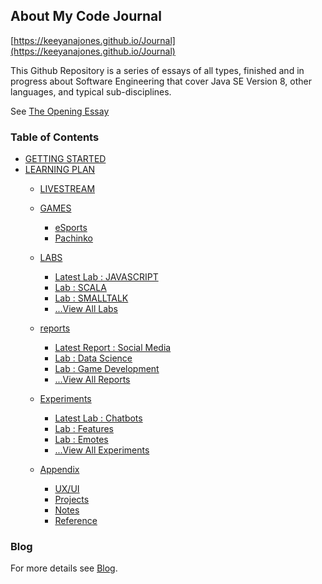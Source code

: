 ## About My Code Journal

[https://keeyanajones.github.io/Journal](https://keeyanajones.github.io/Journal)

This Github Repository is a series of essays of all types, finished and in progress about Software Engineering that cover Java SE Version 8, other languages, and typical sub-disciplines.

See [The Opening Essay](https://keeyanajones.github.io/Journal/opening-essay)

### Table of Contents

- [GETTING STARTED](https://keeyanajones.github.io/Journal/getting-started/index.html)
- [LEARNING PLAN](https://keeyanajones.github.io/Journal/learning-plan/index.html)
  + [LIVESTREAM](https://keeyanajones.github.io/Journal/livestream/index.html)
  + [GAMES](https://keeyanajones.github.io/Journal/gaming/index.html)
    - [eSports](https://keeyanajones.github.io/Journal/esports/index.html)
    - [Pachinko](https://keeyanajones.github.io/Journal/pachinko/index.html)
  + [LABS](https://keeyanajones.github.io/Journal/labs/index.html)
    - [Latest Lab : JAVASCRIPT](https://keeyanajones.github.io/Journal/labs/lab1.html)
    - [Lab : SCALA](https://keeyanajones.github.io/Journal/labs/lab2.html)
    - [Lab : SMALLTALK](https://keeyanajones.github.io/Journal/labs/lab3.html)
    - [...View All Labs](https://keeyanajones.github.io/Journal/labs/index.html)
  + [reports](https://keeyanajones.github.io/Journal/field-reports/index.html)
    - [Latest Report : Social Media](https://keeyanajones.github.io/Journal/field-reports/report1.html)
    - [Lab : Data Science](https://keeyanajones.github.io/Journal/field-reports/report2.html)
    - [Lab : Game Development](https://keeyanajones.github.io/Journal/field-reports/report3.html)
    - [...View All Reports](https://keeyanajones.github.io/Journal/field-reports/index.html)
  + [Experiments](https://keeyanajones.github.io/Journal/experiments/index.html)
    - [Latest Lab : Chatbots](https://keeyanajones.github.io/Journal/experiments/experiment1.html)
    - [Lab : Features](https://keeyanajones.github.io/Journal/experiments/experiment2.html)
    - [Lab : Emotes](https://keeyanajones.github.io/Journal/experiments/experiment3.html)
    - [...View All Experiments](https://keeyanajones.github.io/Journal/experiments/index.html)

  + [Appendix](https://keeyanajones.github.io/Journal/appendix/index.html)
    - [UX/UI](https://keeyanajones.github.io/Journal/appendix-ux/index.html)
    - [Projects](https://keeyanajones.github.io/Journal/appendix-projects/index.html)
    - [Notes](https://keeyanajones.github.io/Journal/appendix-notes/index.html)
    - [Reference](https://keeyanajones.github.io/Journal/appendix-references/index.html)

### Blog
For more details see [Blog](https://keeyanajones.github.io/website/).
